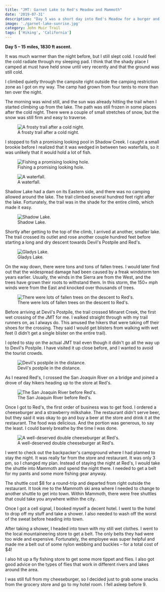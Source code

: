 ```yaml
---
title: "JMT: Garnet Lake to Red's Meadow and Mammoth"
date: '2019-07-31'
description: "Day 5 was a short day into Red's Meadow for a burger and then on to Mammoth for resupply."
image: './garnet-lake-sunrise.jpg'
category: John Muir Trail
tags: ['Hiking', 'California']
---
```


**Day 5 – 15 miles, 1830 ft ascent.**

It was much warmer than the night before, but I still slept cold. I could feel the cold radiate through my sleeping pad. I think that the shady place I camped at must have held snow until very recently and that the ground was still cold.

I climbed quietly through the campsite right outside the camping restriction zone as I got on my way. The camp had grown from four tents to more than ten over the night.

The morning was wind still, and the sun was already hitting the trail when I started climbing up from the lake. The path was still frozen in some places after the cold night. There were a couple of small stretches of snow, but the snow was still firm and easy to traverse.

<figure>
 <img src="frosty-trail.jpg" alt="A frosty trail after a cold night.">
 <figcaption>A frosty trail after a cold night.</figcaption>
</figure>

I stopped to fish a promising looking pool in Shadow Creek. I caught a small brookie before I realized that it was wedged in between two waterfalls, so it was unlikely that it would hold a lot of fish.

<figure>
 <img src="fishing.jpg" alt="Fishing a promising looking hole.">
 <figcaption>Fishing a promising looking hole.</figcaption>
</figure>

<figure>
 <img src="waterfall.jpg" alt="A waterfall.">
 <figcaption>A waterfall.</figcaption>
</figure>

Shadow Lake had a dam on its Eastern side, and there was no camping allowed around the lake. The trail climbed several hundred feet right after the lake. Fortunately, the trail was in the shade for the entire climb, which made it easy.

<figure class="full-width">
 <img src="shadow-lake.jpg" alt="Shadow Lake.">
 <figcaption>Shadow Lake.</figcaption>
</figure>

Shortly after getting to the top of the climb, I arrived at another, smaller lake. The trail crossed its outlet and rose another couple hundred feet before starting a long and dry descent towards Devil's Postpile and Red's.

<figure>
 <img src="gladys-lake.jpg" alt="Gladys Lake.">
 <figcaption>Gladys Lake.</figcaption>
</figure>

On the way down, there were tons and tons of fallen trees. I would later find out that the widespread damage had been caused by a freak windstorm ten years earlier. Usually, the winds in the Sierra are from the West, and the trees have grown their roots to withstand them. In this storm, the 150+ mph winds were from the East and knocked over thousands of trees.

<figure>
 <img src="fallen-tree.jpg" alt="There were lots of fallen trees on the descent to Red's.">
 <figcaption>There were lots of fallen trees on the descent to Red's.</figcaption>
</figure>

Before arriving at Devil's Postpile, the trail crossed Minaret Creek, the first wet crossing of the JMT for me. I walked straight through with my trail runners on, as I always do. This amused the hikers that were taking off their shoes for the crossing. They said I would get blisters from walking with wet feet (I didn't get a single blister on the entire trail).

I opted to stay on the actual JMT trail even though it didn't go all the way up to Devil's Postpile. I have visited it up close before, and I wanted to avoid the tourist crowds.

<figure class="full-width">
 <img src="devils-postpile.jpg" alt="Devil's postpile in the distance.">
 <figcaption>Devil's postpile in the distance.</figcaption>
</figure>

As I neared Red's, I crossed the San Joaquin River on a bridge and joined a drove of day hikers heading up to the store at Red's.

<figure>
 <img src="san-joaquin-river.jpg" alt="The San Joaquin River before Red's.">
 <figcaption>The San Joaquin River before Red's.</figcaption>
</figure>

Once I got to Red's, the first order of business was to get food. I ordered a cheeseburger and a strawberry milkshake. The restaurant didn't serve beer, but they said it was okay to go and buy a beer at the store and drink it at the restaurant. The food was delicious. And the portion was generous, to say the least. I could barely breathe by the time I was done.

<figure>
 <img src="cheeseburger-at-reds.jpg" alt="A well-deserved double cheeseburger at Red's.">
 <figcaption>A well-deserved double cheeseburger at Red's.</figcaption>
</figure>

I went to check out the backpacker's campground where I had planned to stay the night. It was really far from the store and restaurant. It was only 3 pm, so I changed my plan. Instead of staying the night at Red's, I would take the shuttle into Mammoth and spend the night there. I needed to get a belt for my pants and some more fishing gear anyway.

The shuttle cost \$8 for a round-trip and departed from right outside the restaurant. It took me to the Mammoth ski area where I needed to change to another shuttle to get into town. Within Mammoth, there were free shuttles that could take you anywhere within the city.

Once I got a cell signal, I booked myself a decent hotel. I went to the hotel to drop off my stuff and take a shower. I also needed to wash off the worst of the sweat before heading into town.

After taking a shower, I headed into town with my still wet clothes. I went to the local mountaineering store to get a belt. The only belts they had were too wide and expensive. Fortunately, the employee was super helpful and made me a belt out of some nylon webbing and buckles – for a total cost of \$4!

I also hit up a fly fishing store to get some more tippet and flies. I also got good advice on the types of flies that work in different rivers and lakes around the area.

I was still full from my cheeseburger, so I decided just to grab some snacks from the grocery store and go to my hotel room. I fell asleep before 9.
